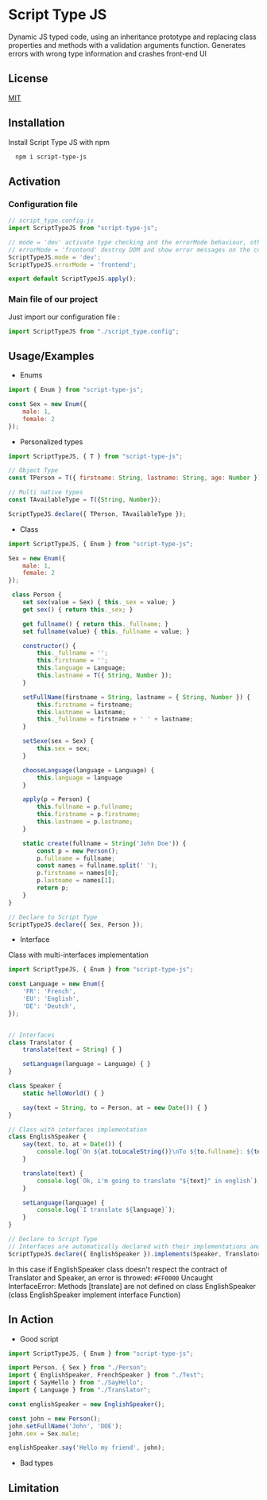 
# Script Type JS

Dynamic JS typed code, using an inheritance prototype and replacing class properties and methods with a validation arguments function.
Generates errors with wrong type information and crashes front-end UI


## License

[MIT](https://choosealicense.com/licenses/mit/)


## Installation

Install Script Type JS with npm

```bash
  npm i script-type-js
```
## Activation
### Configuration file
```javascript
// script_type.config.js
import ScriptTypeJS from "script-type-js";

// mode = 'dev' activate type checking and the errorMode behaviour, other value deactivate
// errorMode = 'frontend' destroy DOM and show error messages on the console and the document.body, other value for only console display
ScriptTypeJS.mode = 'dev';
ScriptTypeJS.errorMode = 'frontend';

export default ScriptTypeJS.apply();
```

### Main file of our project
Just import our configuration file :
```javascript
import ScriptTypeJS from "./script_type.config";
```


## Usage/Examples
- Enums
```javascript
import { Enum } from "script-type-js";

const Sex = new Enum({
    male: 1,
    female: 2
});
```

- Personalized types
```javascript
import ScriptTypeJS, { T } from "script-type-js";

// Object Type
const TPerson = T({ firstname: String, lastname: String, age: Number });

// Multi native types
const TAvailableType = T({String, Number});

ScriptTypeJS.declare({ TPerson, TAvailableType });
```

- Class

```javascript
import ScriptTypeJS, { Enum } from "script-type-js";

Sex = new Enum({
    male: 1,
    female: 2
});

 class Person {    
    set sex(value = Sex) { this._sex = value; }
    get sex() { return this._sex; }

    get fullname() { return this._fullname; }
    set fullname(value) { this._fullname = value; }

    constructor() {
        this._fullname = '';
        this.firstname = '';
        this.language = Language;
        this.lastname = T({ String, Number });
    }

    setFullName(firstname = String, lastname = { String, Number }) {
        this.firstname = firstname;
        this.lastname = lastname;
        this._fullname = firstname + ' ' + lastname;
    }

    setSexe(sex = Sex) {
        this.sex = sex;
    }

    chooseLanguage(language = Language) {
        this.language = language       
    }

    apply(p = Person) {
        this.fullname = p.fullname;
        this.firstname = p.firstname;
        this.lastname = p.lastname;
    }

    static create(fullname = String('John Doe')) {
        const p = new Person();
        p.fullname = fullname;
        const names = fullname.split(' ');
        p.firstname = names[0];
        p.lastname = names[1];
        return p;
    }
}

// Declare to Script Type
ScriptTypeJS.declare({ Sex, Person });
```

- Interface

Class with multi-interfaces implementation
```javascript
import ScriptTypeJS, { Enum } from "script-type-js";

const Language = new Enum({
    'FR': 'French',
    'EU': 'English',
    'DE': 'Deutch',
});


// Interfaces
class Translator {
    translate(text = String) { }

    setLanguage(language = Language) { }
}

class Speaker {
    static helloWorld() { }

    say(text = String, to = Person, at = new Date()) { }
}

// Class with interfaces implementation
class EnglishSpeaker {    
    say(text, to, at = Date()) {
        console.log(`On ${at.toLocaleString()}\nTo ${to.fullname}: ${text}`);
    }

    translate(text) {
        console.log(`Ok, i'm going to translate "${text}" in english`);
    }

    setLanguage(language) {
        console.log(`I translate ${language}`);
    }
}

// Declare to Script Type
// Interfaces are automatically declared with their implementations and could be uses as a type
ScriptTypeJS.declare({ EnglishSpeaker }).implements(Speaker, Translator);
```
In this case if EnglishSpeaker class doesn't respect the contract of Translator and Speaker, an error is throwed: 
`#FF0000` Uncaught InterfaceError: Methods [translate] are not defined on class EnglishSpeaker (class EnglishSpeaker implement interface Function)

## In Action

- Good script
```javascript
import ScriptTypeJS, { Enum } from "script-type-js";

import Person, { Sex } from "./Person";
import { EnglishSpeaker, FrenchSpeaker } from "./Test";
import { SayHello } from "./SayHello";
import { Language } from "./Translator";

const englishSpeaker = new EnglishSpeaker();

const john = new Person();
john.setFullName('John', 'DOE');
john.sex = Sex.male;

englishSpeaker.say('Hello my friend', john);
```

- Bad types


## Limitation
